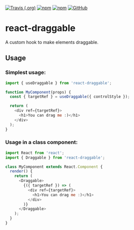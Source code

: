 [![Travis (.org)](https://img.shields.io/travis/idanen/react-draggable)](https://travis-ci.org/idanen/react-draggable)
[![npm](https://img.shields.io/npm/v/use-draggable)](https://www.npmjs.com/package/use-draggable?activeTab=versions)
[![npm](https://img.shields.io/npm/dm/use-draggable)](https://www.npmjs.com/package/use-draggable)
[![GitHub](https://img.shields.io/github/license/idanen/react-draggable)](https://github.com/idanen/react-draggable/blob/master/LICENSE)

# react-draggable

A custom hook to make elements draggable.

## Usage

### Simplest usage:

```javascript
import { useDraggable } from 'react-draggable';

function MyComponent(props) {
  const { targetRef } = useDraggable({ controlStyle });

  return (
    <div ref={targetRef}>
      <h1>You can drag me :)</h1>
    </div>
  );
}
```

### Usage in a class component:

```javascript
import React from 'react';
import { Draggable } from 'react-draggable';

class MyComponent extends React.Component {
  render() {
    return (
      <Draggable>
        {({ targetRef }) => (
          <div ref={targetRef}>
            <h1>You can drag me :)</h1>
          </div>
        )}
      </Draggable>
    );
  }
}
```

